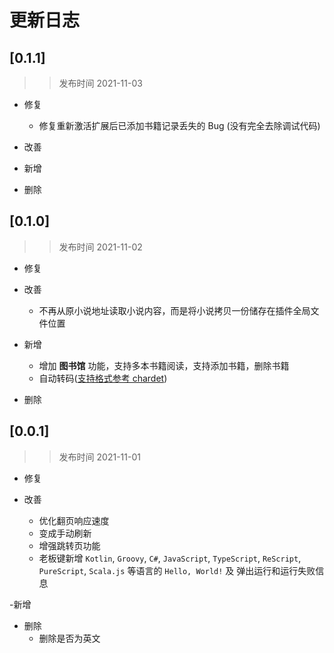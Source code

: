 # 更新日志

## [0.1.1]
>> 发布时间 2021-11-03
- 修复
    - 修复重新激活扩展后已添加书籍记录丢失的 Bug (没有完全去除调试代码)

- 改善

- 新增

- 删除

## [0.1.0]
>> 发布时间 2021-11-02
- 修复

- 改善
    - 不再从原小说地址读取小说内容，而是将小说拷贝一份储存在插件全局文件位置

- 新增
    - 增加 **图书馆** 功能，支持多本书籍阅读，支持添加书籍，删除书籍
    - 自动转码([支持格式参考 chardet](https://www.npmjs.com/package/chardet))

- 删除

## [0.0.1]
>> 发布时间 2021-11-01
- 修复

- 改善
    - 优化翻页响应速度
    - 变成手动刷新
    - 增强跳转页功能
	- 老板键新增 `Kotlin`, `Groovy`, `C#`, `JavaScript`, `TypeScript`, `ReScript`, `PureScript`, `Scala.js` 等语言的 `Hello, World!` 及 弹出运行和运行失败信息

-新增

- 删除
	- 删除是否为英文
	
